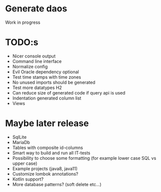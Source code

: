 # Generate daos

 Work in progress

# TODO:s
* Nicer console output
* Command line interface
* Normalize config
* Evil Oracle dependency optional
* Test time stamps with time zones
* No unused imports should be generated
* Test more datatypes H2
* Can reduce size of generated code if query api is used
* Indentation generated column list
* Views

# Maybe later release
* SqlLite
* MariaDb
* Tables with composite id-columns
* Smart way to build and run all IT-tests
* Possibility to choose some formatting (for example lower case SQL vs upper case)
* Example projects (java8, java11)
* Customize lombok annotations?
* Kotlin support?
* More database patterns? (soft delete etc...)

